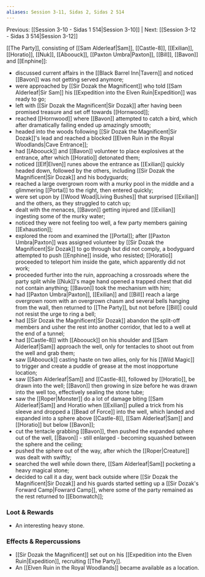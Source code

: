 ```yaml
---
aliases: Session 3-11, Sidas 2, Sidas 2 514
---
```

Previous: [[Session 3-10 - Sidas 1 514|Session 3-10]] | Next: [[Session 3-12 - Sidas 3 514|Session 3-12]]

[[The Party]], consisting of [[Sam Alderleaf|Sam]], [[Castle-8]], [[Exilian]], [[Horatio]], [[Nuk]], [[Aboouck]], [[Paxton Umbra|Paxton]], [[Bill]], [[Bavon]] and [[Enphine]]:
- discussed current affairs in the [[Black Barrel Inn|Tavern]] and noticed [[Bavon]] was not getting served anymore;
- were approached by [[Sir Dozak the Magnificent]] who told [[Sam Alderleaf|Sir Sam]] his [[Expedition into the Elven Ruin|Expedition]] was ready to go;
- left with [[Sir Dozak the Magnificent|Sir Dozak]] after having been promised treasure and set off towards [[Hornwood]];
- reached [[Hornwood]] where [[Bavon]] attempted to catch a bird, which after dramatically failing ended up amazingly smooth;
- headed into the woods following [[Sir Dozak the Magnificent|Sir Dozak]]'s lead and reached a blocked [[Elven Ruin in the Royal Woodlands|Cave Entrance]];
- had [[Aboouck]] and [[Bavon]] volunteer to place explosives at the entrance, after which [[Horatio]] detonated them;
- noticed [[Elf|Elven]] runes above the entrance as [[Exilian]] quickly headed down, followed by the others, including [[Sir Dozak the Magnificent|Sir Dozak]] and his bodyguards;
- reached a large overgrown room with a murky pool in the middle and a glimmering [[Portal]] to the right, then entered quickly;
- were set upon by [[Wood Woad|Living Bushes]] that surprised [[Exilian]] and the others, as they struggled to catch up;
- dealt with the menaces, [[Bavon]] getting injured and [[Exilian]] ingesting some of the murky water;
- noticed they were not feeling too well, a few party members gaining [[Exhaustion]];
- explored the room and examined the [[Portal]]; after [[Paxton Umbra|Paxton]] was assigned volunteer by [[Sir Dozak the Magnificent|Sir Dozak]] to go through but did not comply, a bodyguard attempted to push [[Enphine]] inside, who resisted; [[Horatio]] proceeded to teleport him inside the gate, which apparently did not work;
- proceeded further into the ruin, approaching a crossroads where the party split while [[Nuk]]'s mage hand opened a trapped chest that did not contain anything; [[Bavon]] took the mechanism with him;
- had [[Paxton Umbra|Paxton]], [[Exilian]] and [[Bill]] reach a large overgrown room with an overgrown chasm and several bells hanging from the wall, then returned to [[The Party]], but not before [[Bill]] could not resist the urge to ring a bell;
- had [[Sir Dozak the Magnificent|Sir Dozak]] abandon the split-off members and usher the rest into another corridor, that led to a well at the end of a tunnel;
- had [[Castle-8]] with [[Aboouck]] on his shoulder and [[Sam Alderleaf|Sam]] approach the well, only for tentacles to shoot out from the well and grab them;
- saw [[Aboouck]] casting haste on two allies, only for his [[Wild Magic]] to trigger and create a puddle of grease at the most inopportune location;
- saw [[Sam Alderleaf|Sam]] and [[Castle-8]], followed by [[Horatio]], be drawn into the well; [[Bavon]] then growing in size before he was drawn into the well too, effectively sealing the stone tube;
- saw the [[Roper|Monster]] do a lot of damage biting [[Sam Alderleaf|Sam]] and Horatio when [[Exilian]] pulled a trick from his sleeve and dropped a [[Bead of Force]] into the well, which landed and expanded into a sphere above [[Castle-8]], [[Sam Alderleaf|Sam]] and [[Horatio]] but below [[Bavon]];
- cut the tentacle grabbing [[Bavon]], then pushed the expanded sphere out of the well, [[Bavon]] - still enlarged - becoming squashed between the sphere and the ceiling;
- pushed the sphere out of the way, after which the [[Roper|Creature]] was dealt with swiftly;
- searched the well while down there, [[Sam Alderleaf|Sam]] pocketing a heavy magical stone;
- decided to call it a day, went back outside where [[Sir Dozak the Magnificent|Sir Dozak]] and his guards started setting up a [[Sir Dozak's Forward Camp|Fowrard Camp]], where some of the party remained as the rest returned to [[Ebonwatch]];

### Loot & Rewards
- An interesting heavy stone.

### Effects & Repercussions
- [[Sir Dozak the Magnificent]] set out on his [[Expedition into the Elven Ruin|Expedition]], recruiting [[The Party]].
- An [[Elven Ruin in the Royal Woodlands]] became available as a location.